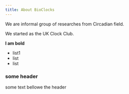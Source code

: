 ```yaml
---
title: About BioClocks
---
```


We are informal group of researches from Circadian field.

We started as the UK Clock Club.







**I am bold**

* list1
* list
* list

### some header
some text bellowe the header
